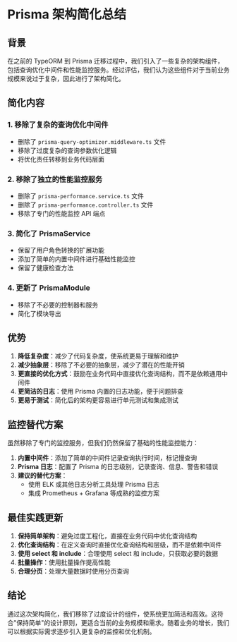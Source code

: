# Prisma 架构简化总结

## 背景

在之前的 TypeORM 到 Prisma 迁移过程中，我们引入了一些复杂的架构组件，包括查询优化中间件和性能监控服务。经过评估，我们认为这些组件对于当前业务规模来说过于复杂，因此进行了架构简化。

## 简化内容

### 1. 移除了复杂的查询优化中间件

- 删除了 `prisma-query-optimizer.middleware.ts` 文件
- 移除了过度复杂的查询参数优化逻辑
- 将优化责任转移到业务代码层面

### 2. 移除了独立的性能监控服务

- 删除了 `prisma-performance.service.ts` 文件
- 删除了 `prisma-performance.controller.ts` 文件
- 移除了专门的性能监控 API 端点

### 3. 简化了 PrismaService

- 保留了用户角色转换的扩展功能
- 添加了简单的内置中间件进行基础性能监控
- 保留了健康检查方法

### 4. 更新了 PrismaModule

- 移除了不必要的控制器和服务
- 简化了模块导出

## 优势

1. **降低复杂度**：减少了代码复杂度，使系统更易于理解和维护
2. **减少抽象层**：移除了不必要的抽象层，减少了潜在的性能开销
3. **更直接的优化方式**：鼓励在业务代码中直接优化查询结构，而不是依赖通用中间件
4. **更简洁的日志**：使用 Prisma 内置的日志功能，便于问题排查
5. **更易于测试**：简化后的架构更容易进行单元测试和集成测试

## 监控替代方案

虽然移除了专门的监控服务，但我们仍然保留了基础的性能监控能力：

1. **内置中间件**：添加了简单的中间件记录查询执行时间，标记慢查询
2. **Prisma 日志**：配置了 Prisma 的日志级别，记录查询、信息、警告和错误
3. **建议的替代方案**：
   - 使用 ELK 或其他日志分析工具处理 Prisma 日志
   - 集成 Prometheus + Grafana 等成熟的监控方案

## 最佳实践更新

1. **保持简单架构**：避免过度工程化，直接在业务代码中优化查询结构
2. **优化查询结构**：在定义查询时直接优化查询结构和层级，而不是依赖中间件
3. **使用 select 和 include**：合理使用 select 和 include，只获取必要的数据
4. **批量操作**：使用批量操作提高性能
5. **合理分页**：处理大量数据时使用分页查询

## 结论

通过这次架构简化，我们移除了过度设计的组件，使系统更加简洁和高效。这符合"保持简单"的设计原则，更适合当前的业务规模和需求。随着业务的增长，我们可以根据实际需求逐步引入更复杂的监控和优化机制。
